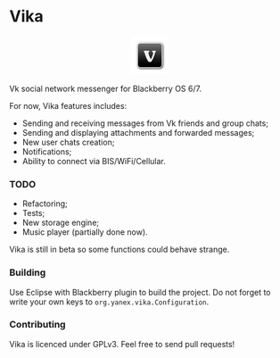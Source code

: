 # Vika

<div style="text-align:center; margin: 12px">
	<img src="res/img/icon.png">
</div>

Vk social network messenger for Blackberry OS 6/7.

For now, Vika features includes:

* Sending and receiving messages from Vk friends and group chats;
* Sending and displaying attachments and forwarded messages;
* New user chats creation;
* Notifications;
* Ability to connect via BIS/WiFi/Cellular.

### TODO

* Refactoring;
* Tests;
* New storage engine;
* Music player (partially done now).

Vika is still in beta so some functions could behave strange.

### Building

Use Eclipse with Blackberry plugin to build the project. Do not forget to write your own keys to `org.yanex.vika.Configuration`.

### Contributing

Vika is licenced under GPLv3. Feel free to send pull requests!